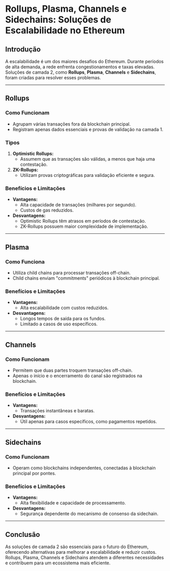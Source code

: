 # Rollups, Plasma, Channels e Sidechains: Soluções de Escalabilidade no Ethereum  

## Introdução  
A escalabilidade é um dos maiores desafios do Ethereum. Durante períodos de alta demanda, a rede enfrenta congestionamentos e taxas elevadas. Soluções de camada 2, como **Rollups**, **Plasma**, **Channels** e **Sidechains**, foram criadas para resolver esses problemas.  

---

## Rollups  

### Como Funcionam  
- Agrupam várias transações fora da blockchain principal.  
- Registram apenas dados essenciais e provas de validação na camada 1.  

### Tipos  
1. **Optimistic Rollups:**  
   - Assumem que as transações são válidas, a menos que haja uma contestação.  
2. **ZK-Rollups:**  
   - Utilizam provas criptográficas para validação eficiente e segura.  

### Benefícios e Limitações  
- **Vantagens:**  
  - Alta capacidade de transações (milhares por segundo).  
  - Custos de gas reduzidos.  
- **Desvantagens:**  
  - Optimistic Rollups têm atrasos em períodos de contestação.  
  - ZK-Rollups possuem maior complexidade de implementação.  

---

## Plasma  

### Como Funciona  
- Utiliza child chains para processar transações off-chain.  
- Child chains enviam "commitments" periódicos à blockchain principal.  

### Benefícios e Limitações  
- **Vantagens:**  
  - Alta escalabilidade com custos reduzidos.  
- **Desvantagens:**  
  - Longos tempos de saída para os fundos.  
  - Limitado a casos de uso específicos.  

---

## Channels  

### Como Funcionam  
- Permitem que duas partes troquem transações off-chain.  
- Apenas o início e o encerramento do canal são registrados na blockchain.  

### Benefícios e Limitações  
- **Vantagens:**  
  - Transações instantâneas e baratas.  
- **Desvantagens:**  
  - Útil apenas para casos específicos, como pagamentos repetidos.  

---

## Sidechains  

### Como Funcionam  
- Operam como blockchains independentes, conectadas à blockchain principal por pontes.  

### Benefícios e Limitações  
- **Vantagens:**  
  - Alta flexibilidade e capacidade de processamento.  
- **Desvantagens:**  
  - Segurança dependente do mecanismo de consenso da sidechain.  

---

## Conclusão  
As soluções de camada 2 são essenciais para o futuro do Ethereum, oferecendo alternativas para melhorar a escalabilidade e reduzir custos. Rollups, Plasma, Channels e Sidechains atendem a diferentes necessidades e contribuem para um ecossistema mais eficiente.  